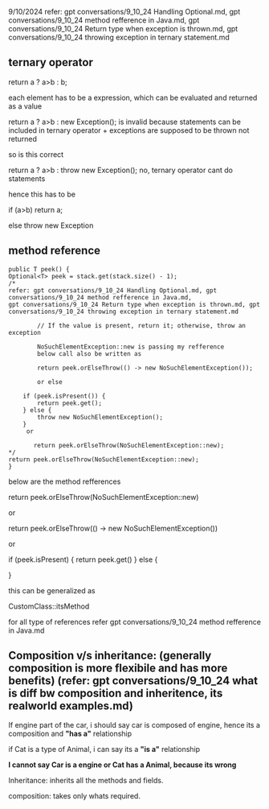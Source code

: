 9/10/2024
refer: gpt conversations/9_10_24 Handling Optional.md, gpt conversations/9_10_24 method refference in Java.md,
gpt conversations/9_10_24 Return type when exception is thrown.md, gpt conversations/9_10_24 throwing exception in ternary statement.md

## ternary operator

return a ? a>b : b;

each element has to be a expression, which can be evaluated and returned as a value

return a ? a>b : new Exception();
 is invalid because statements can be included in ternary operator + exceptions are supposed to be thrown not returned

so is this correct

return a ? a>b : throw new Exception();
no, ternary operator cant do statements

hence this has to be 

if (a>b) 
 return a;

else 
    throw new Exception


## method reference

```
public T peek() {
Optional<T> peek = stack.get(stack.size() - 1);
/*
refer: gpt conversations/9_10_24 Handling Optional.md, gpt conversations/9_10_24 method refference in Java.md,
gpt conversations/9_10_24 Return type when exception is thrown.md, gpt conversations/9_10_24 throwing exception in ternary statement.md

        // If the value is present, return it; otherwise, throw an exception

        NoSuchElementException::new is passing my refference
        below call also be written as

        return peek.orElseThrow(() -> new NoSuchElementException());

        or else

    if (peek.isPresent()) {
        return peek.get();
    } else {
        throw new NoSuchElementException();
    }
     or

       return peek.orElseThrow(NoSuchElementException::new);
*/
return peek.orElseThrow(NoSuchElementException::new);
}
```
below are the method refferences

return peek.orElseThrow(NoSuchElementException::new)

or 

return peek.orElseThrow(() -> new NoSuchElementException())

or 

if (peek.isPresent) {
    return peek.get()
}
else {

}


this can be generalized as 

CustomClass::itsMethod

for all type of references refer gpt conversations/9_10_24 method refference in Java.md


## Composition v/s inheritance: (generally composition is more flexibile and has more benefits) (refer: gpt conversations/9_10_24 what is diff bw composition and inheritence, its realworld examples.md)

If engine part of the car, i should say car is composed of engine, hence its a composition and **"has a"** relationship

if Cat is a type of Animal, i can say its a **"is a"** relationship

**I cannot say Car is a engine or Cat has a Animal, because its wrong**

Inheritance: inherits all the methods and fields.

composition: takes only whats required.



